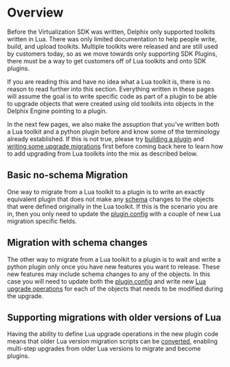 # Overview

Before the Virtualization SDK was written, Delphix only supported toolkits written in Lua. There was only limited documentation to help people write, build, and upload toolkits. Multiple toolkits were released and are still used by customers today, so as we move towards only supporting SDK Plugins, there must be a way to get customers off of Lua toolkits and onto SDK plugins.

If you are reading this and have no idea what a Lua toolkit is, there is no reason to read further into this section. Everything written in these pages will assume the goal is to write specific code as part of a plugin to be able to upgrade objects that were created using old toolkits into objects in the Delphix Engine pointing to a plugin.

In the next few pages, we also make the assuption that you've written both a Lua toolkit and a python plugin before and know some of the terminology already established. If this is not true, please try [building a plugin](/Building_Your_First_Plugin/Overview.md) and [writing some upgrade migrations](/Versioning_And_Upgrade/Upgrade.md) first before coming back here to learn how to add upgrading from Lua toolkits into the mix as described below.

## Basic no-schema Migration
One way to migrate from a Lua toolkit to a plugin is to write an exactly equivalent plugin that does not make any [schema](/References/Schemas.md) changes to the objects that were defined originally in the Lua toolkit. If this is the scenario you are in, then you only need to update the [plugin config](Plugin_Config.md) with a couple of new Lua migration specific fields.


## Migration with schema changes
The other way to migrate from a Lua toolkit to a plugin is to wait and write a python plugin only once you have new features you want to release. These new features may include schema changes to any of the objects. In this case you will need to update both the [plugin config](Plugin_Config.md) and write new [Lua upgrade operations](Plugin_Operations.md) for each of the objects that needs to be modified during the upgrade.

## Supporting migrations with older versions of Lua
Having the ability to define Lua upgrade operations in the new plugin code means that older Lua version migration scripts can be [converted](Converting_Migration_Scripts.md), enabling multi-step upgrades from older Lua versions to migrate and become plugins.

